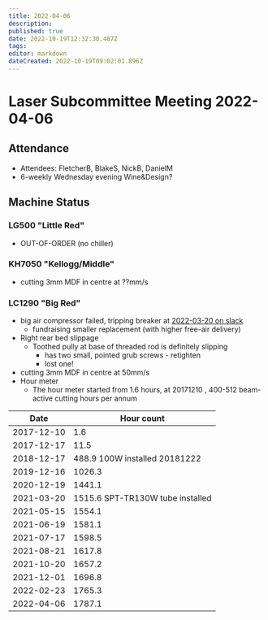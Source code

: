 ```yaml
---
title: 2022-04-06
description: 
published: true
date: 2022-10-19T12:32:30.407Z
tags: 
editor: markdown
dateCreated: 2022-10-19T09:02:01.896Z
---
```


# Laser Subcommittee Meeting 2022-04-06

## Attendance

* Attendees: FletcherB, BlakeS, NickB, DanielM
* 6-weekly Wednesday evening Wine&Design?

## Machine Status

### LG500 "Little Red"

* OUT-OF-ORDER (no chiller)

### KH7050 "Kellogg/Middle"

* cutting 3mm MDF in centre at ??mm/s

### LC1290 "Big Red"

* big air compressor failed, tripping breaker at [2022-03-20 on slack](https://perthartifactory.slack.com/archives/C0LQBEQ2Y/p1647755388660609)
  * fundraising smaller replacement (with higher free-air delivery)
* Right rear bed slippage
  * Toothed pully at base of threaded rod is definitely slipping
    * has two small, pointed grub screws - retighten
    * lost one!
* cutting 3mm MDF in centre at 50mm/s
* Hour meter
  * The hour meter started from 1.6 hours, at 20171210 , 400-512 beam-active cutting hours per annum

| Date       | Hour count                       |
|------------|----------------------------------|
| 2017-12-10 | 1.6                              |
| 2017-12-17 | 11.5                             |
| 2018-12-17 | 488.9 100W installed 20181222    |
| 2019-12-16 | 1026.3                           |
| 2020-12-19 | 1441.1                           |
| 2021-03-20 | 1515.6 SPT-TR130W tube installed |
| 2021-05-15 | 1554.1                           |
| 2021-06-19 | 1581.1                           |
| 2021-07-17 | 1598.5                           |
| 2021-08-21 | 1617.8                           |
| 2021-10-20 | 1657.2                           |
| 2021-12-01 | 1696.8                           |
| 2022-02-23 | 1765.3                           |
| 2022-04-06 | 1787.1                           |
